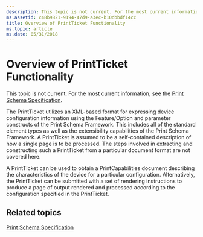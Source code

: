 ```yaml
---
description: This topic is not current. For the most current information, see the Print Schema Specification.
ms.assetid: c48b9821-9194-47d9-a3ec-b10dbbdf14cc
title: Overview of PrintTicket Functionality
ms.topic: article
ms.date: 05/31/2018
---
```


# Overview of PrintTicket Functionality

This topic is not current. For the most current information, see the [Print Schema Specification](https://www.microsoft.com/whdc/xps/printschema.mspx).

The PrintTicket utilizes an XML-based format for expressing device configuration information using the Feature/Option and parameter constructs of the Print Schema Framework. This includes all of the standard element types as well as the extensibility capabilities of the Print Schema Framework. A PrintTicket is assumed to be a self-contained description of how a single page is to be processed. The steps involved in extracting and constructing such a PrintTicket from a particular document format are not covered here.

A PrintTicket can be used to obtain a PrintCapabilities document describing the characteristics of the device for a particular configuration. Alternatively, the PrintTicket can be submitted with a set of rendering instructions to produce a page of output rendered and processed according to the configuration specified in the PrintTicket.

## Related topics

<dl> <dt>

[Print Schema Specification](https://www.microsoft.com/whdc/xps/printschema.mspx)
</dt> </dl>

 

 



